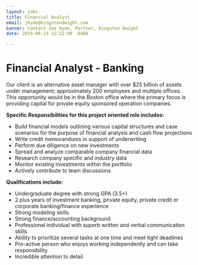 ```yaml
---
layout: jobs
title: Financial Analyst
email: jhyde@kingstondwight.com
banner: Contact Joe Hyde, Partner, Kingston Dwight
date: 2019-08-14 12:22:00 -0400

---
```

# **Financial Analyst - Banking**

Our client is an alternative asset manager with over $25 billion of assets under management; approximately 200 employees and multiple offices. This opportunity would be in the Boston office where the primary focus is providing capital for private equity sponsored operation companies.

**Specific Responsibilities for this project oriented role includes:**

* Build financial models outlining various capital structures and case scenarios for the purpose of financial analysis and cash flow projections
* Write credit memorandums in support of underwriting
* Perform due diligence on new investments
* Spread and analyze comparable company financial data
* Research company specific and industry data
* Monitor existing investments within the portfolio
* Actively contribute to team discussions

**Qualifications include:**

* Undergraduate degree with strong GPA (3.5+)
* 2 plus years of investment banking, private equity, private credit or corporate banking/finance experience
* Strong modeling skills
* Strong finance/accounting background
* Professional individual with superb written and verbal communication skills
* Ability to prioritize several tasks at one time and meet tight deadlines
* Pro-active person who enjoys working independently and can take responsibility
* Incredible attention to detail